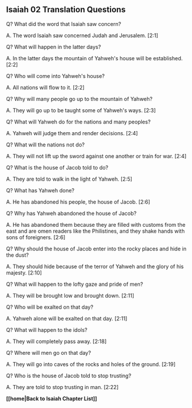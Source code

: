 ## Isaiah 02 Translation Questions ##

Q? What did the word that Isaiah saw concern?

A. The word Isaiah saw concerned Judah and Jerusalem. [2:1]

Q? What will happen in the latter days?

A. In the latter days the mountain of Yahweh's house will be established. [2:2]

Q? Who will come into Yahweh's house?

A. All nations will flow to it. [2:2]

Q? Why will many people go up to the mountain of Yahweh?

A. They will go up to be taught some of Yahweh's ways. [2:3]

Q? What will Yahweh do for the nations and many peoples?

A. Yahweh will judge them and render decisions. [2:4]

Q? What will the nations not do?

A. They will not lift up the sword against one another or train for war. [2:4]

Q? What is the house of Jacob told to do?

A. They are told to walk in the light of Yahweh. [2:5]

Q? What has Yahweh done?

A. He has abandoned his people, the house of Jacob. [2:6]

Q? Why has Yahweh abandoned the house of Jacob?

A. He has abandoned them because they are filled with customs from the east and are omen readers like the Philistines, and they shake hands with sons of foreigners. [2:6]

Q? Why should the house of Jacob enter into the rocky places and hide in the dust?

A. They should hide because of the terror of Yahweh and the glory of his majesty. [2:10]

Q? What will happen to the lofty gaze and pride of men?

A. They will be brought low and brought down. [2:11]

Q? Who will be exalted on that day?

A. Yahweh alone will be exalted on that day. [2:11]

Q? What will happen to the idols?

A. They will completely pass away. [2:18]

Q? Where will men go on that day?

A. They will go into caves of the rocks and holes of the ground. [2:19]

Q? Who is the house of Jacob told to stop trusting?

A. They are told to stop trusting in man. [2:22]

__[[home|Back to Isaiah Chapter List]]__


